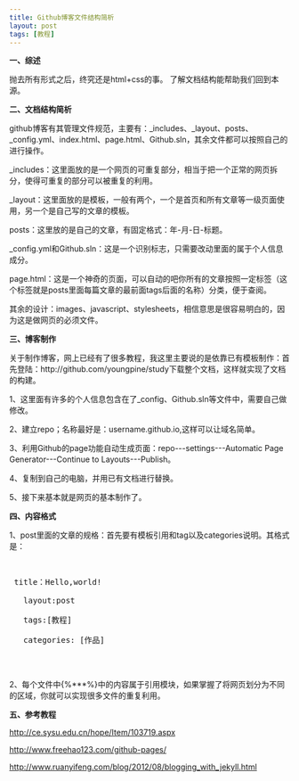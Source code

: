 ```yaml
---
title: Github博客文件结构简析
layout: post
tags: [教程]
---
```


<p><strong>一、综述</strong></p>
  抛去所有形式之后，终究还是html+css的事。
  了解文档结构能帮助我们回到本源。
<p><strong>二、文档结构简析</strong></p>
  github博客有其管理文件规范，主要有：_includes、_layout、posts、_config.yml、index.html、page.html、Github.sln，其余文件都可以按照自己的进行操作。

  _includes：这里面放的是一个网页的可重复部分，相当于把一个正常的网页拆分，使得可重复的部分可以被重复的利用。

  _layout：这里面放的是模板，一般有两个，一个是首页和所有文章等一级页面使用，另一个是自己写的文章的模板。

  posts：这里放的是自己的文章，有固定格式：年-月-日-标题。

   _config.yml和Github.sln：这是一个识别标志，只需要改动里面的属于个人信息成分。

  page.html：这是一个神奇的页面，可以自动的吧你所有的文章按照一定标签（这个标签就是posts里面每篇文章的最前面tags后面的名称）分类，便于查阅。

  其余的设计：images、javascript、stylesheets，相信意思是很容易明白的，因为这是做网页的必须文件。
<p><strong>三、博客制作</strong></p>
  关于制作博客，网上已经有了很多教程，我这里主要说的是依靠已有模板制作：首先登陆：http://github.com/youngpine/study下载整个文档，这样就实现了文档的构建。
  
  1、这里面有许多的个人信息包含在了_config、Github.sln等文件中，需要自己做修改。
  
  
  2、建立repo；名称最好是：username.github.io,这样可以让域名简单。
  
  3、利用Github的page功能自动生成页面：repo---settings---Automatic Page Generator---Continue to Layouts---Publish。
  
  4、复制到自己的电脑，并用已有文档进行替换。
  
  5、接下来基本就是网页的基本制作了。
<p><strong>四、内容格式</strong></p>
  1、post里面的文章的规格：首先要有模板引用和tag以及categories说明。其格式是：
   <pre class="code">
  <p> title：Hello,world!<br/>
   layout:post<br/>
   tags:[教程]<br/>
   categories: [作品]</p>
   </pre>
   
  2、每个文件中{%***%}中的内容属于引用模块，如果掌握了将网页划分为不同的区域，你就可以实现很多文件的重复利用。
<p><strong>五、参考教程</strong></p>
  <p><a href="http://ce.sysu.edu.cn/hope/Item/103719.aspx">http://ce.sysu.edu.cn/hope/Item/103719.aspx</a></p>
  
  <p><a href="http://www.freehao123.com/github-pages/">http://www.freehao123.com/github-pages/</a></p>
  
  <p><a href="http://www.ruanyifeng.com/blog/2012/08/blogging_with_jekyll.html">http://www.ruanyifeng.com/blog/2012/08/blogging_with_jekyll.html</a></p>

